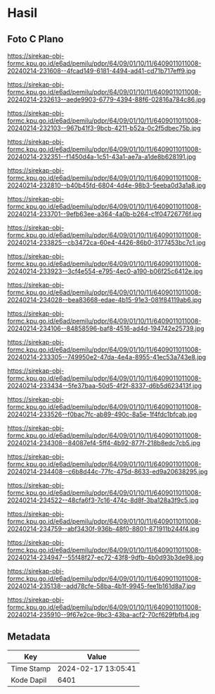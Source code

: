 # Hasil

## Foto C Plano

https://sirekap-obj-formc.kpu.go.id/e6ad/pemilu/pdpr/64/09/01/10/11/6409011011008-20240214-231608--4fcad149-6181-4494-ad41-cd71b717eff9.jpg

https://sirekap-obj-formc.kpu.go.id/e6ad/pemilu/pdpr/64/09/01/10/11/6409011011008-20240214-232613--aede9903-6779-4394-88f6-02816a784c86.jpg

https://sirekap-obj-formc.kpu.go.id/e6ad/pemilu/pdpr/64/09/01/10/11/6409011011008-20240214-232103--967b41f3-9bcb-4211-b52a-0c2f5dbec75b.jpg

https://sirekap-obj-formc.kpu.go.id/e6ad/pemilu/pdpr/64/09/01/10/11/6409011011008-20240214-232351--f1450d4a-1c51-43a1-ae7a-a1de8b628191.jpg

https://sirekap-obj-formc.kpu.go.id/e6ad/pemilu/pdpr/64/09/01/10/11/6409011011008-20240214-232810--b40b45fd-6804-4d4e-98b3-5eeba0d3a1a8.jpg

https://sirekap-obj-formc.kpu.go.id/e6ad/pemilu/pdpr/64/09/01/10/11/6409011011008-20240214-233701--9efb63ee-a364-4a0b-b264-c1f04726776f.jpg

https://sirekap-obj-formc.kpu.go.id/e6ad/pemilu/pdpr/64/09/01/10/11/6409011011008-20240214-233825--cb3472ca-60e4-4426-86b0-3177453bc7c1.jpg

https://sirekap-obj-formc.kpu.go.id/e6ad/pemilu/pdpr/64/09/01/10/11/6409011011008-20240214-233923--3cf4e554-e795-4ec0-a190-b06f25c6412e.jpg

https://sirekap-obj-formc.kpu.go.id/e6ad/pemilu/pdpr/64/09/01/10/11/6409011011008-20240214-234028--bea83668-edae-4b15-91e3-081f84119ab6.jpg

https://sirekap-obj-formc.kpu.go.id/e6ad/pemilu/pdpr/64/09/01/10/11/6409011011008-20240214-234106--84858596-baf8-4516-ad4d-194742e25739.jpg

https://sirekap-obj-formc.kpu.go.id/e6ad/pemilu/pdpr/64/09/01/10/11/6409011011008-20240214-233305--749950e2-47da-4e4a-8955-41ec53a743e8.jpg

https://sirekap-obj-formc.kpu.go.id/e6ad/pemilu/pdpr/64/09/01/10/11/6409011011008-20240214-233434--5fe37baa-50d5-4f2f-8337-d6b5d623413f.jpg

https://sirekap-obj-formc.kpu.go.id/e6ad/pemilu/pdpr/64/09/01/10/11/6409011011008-20240214-233526--f0bac7fc-ab89-490c-8a5e-1f4fdc1bfcab.jpg

https://sirekap-obj-formc.kpu.go.id/e6ad/pemilu/pdpr/64/09/01/10/11/6409011011008-20240214-234308--84087ef4-5ff4-4b92-877f-218b8edc7cb5.jpg

https://sirekap-obj-formc.kpu.go.id/e6ad/pemilu/pdpr/64/09/01/10/11/6409011011008-20240214-234408--c6b8d44c-77fc-475d-8633-ed9a20638295.jpg

https://sirekap-obj-formc.kpu.go.id/e6ad/pemilu/pdpr/64/09/01/10/11/6409011011008-20240214-234522--48cfa6f3-7c16-474c-8d8f-3ba128a3f9c5.jpg

https://sirekap-obj-formc.kpu.go.id/e6ad/pemilu/pdpr/64/09/01/10/11/6409011011008-20240214-234759--abf3430f-936b-48f0-8801-871911b244f4.jpg

https://sirekap-obj-formc.kpu.go.id/e6ad/pemilu/pdpr/64/09/01/10/11/6409011011008-20240214-234947--55f48f27-ec72-43f8-9dfb-4b0d93b3de98.jpg

https://sirekap-obj-formc.kpu.go.id/e6ad/pemilu/pdpr/64/09/01/10/11/6409011011008-20240214-235138--add78cfe-58ba-4b1f-9945-fee1b161d8a7.jpg

https://sirekap-obj-formc.kpu.go.id/e6ad/pemilu/pdpr/64/09/01/10/11/6409011011008-20240214-235910--9f67e2ce-9bc3-43ba-acf2-70cf629fbfb4.jpg


## Metadata

| Key        | Value               |
| ---------- | ------------------- |
| Time Stamp | 2024-02-17 13:05:41 |
| Kode Dapil | 6401                |



